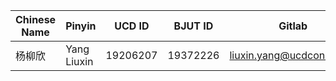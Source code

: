 Chinese Name | Pinyin | UCD ID| BJUT ID | Gitlab
---|---|---|---|---
杨柳欣 | Yang Liuxin | 19206207 | 19372226 | liuxin.yang@ucdconnect.ie
